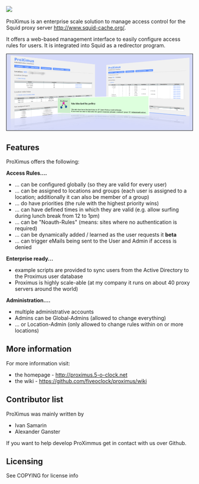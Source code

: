 <img src="https://github.com/fiveoclock/proximus/raw/master/proximus-redirector/srv/www/proximus/img/logo.png" />

ProXimus is an enterprise scale solution to manage access control for the Squid proxy server http://www.squid-cache.org/. 

It offers a web-based management interface to easily configure access rules for users. It is integrated into Squid as a redirector program.

<img src="https://github.com/fiveoclock/fiveoclock.github.com/raw/master/proximus/images/screenie.png" border=1 />


## Features
ProXimus offers the following:

**Access Rules....**

* ... can be configured globally (so they are valid for every user)
* ... can be assigned to locations and groups (each user is assigned to a location; additionally it can also be member of a group)
* ... do have priorities (the rule with the highest priority wins)
* ... can have defined times in which they are valid (e.g. allow surfing during lunch break from 12 to 1pm)
* ... can be "Noauth-Rules" (means: sites where no authentication is required)
* ... can be dynamically added / learned as the user requests it **beta** 
* ... can trigger eMails being sent to the User and Admin if access is denied

**Enterprise ready...**

* example scripts are provided to sync users from the Active Directory to the Proximus user database
* Proximus is highly scale-able (at my company it runs on about 40 proxy servers around the world)

**Administration....**

* multiple administrative accounts
* Admins can be Global-Admins (allowed to change everything)
* ... or Location-Admin (only allowed to change rules within on or more locations)


## More information

For more information visit:

* the homepage - http://proximus.5-o-clock.net
* the wiki - https://github.com/fiveoclock/proximus/wiki


## Contributor list

ProXimus was mainly written by 

* Ivan Samarin
* Alexander Ganster

If you want to help develop ProXimmus get in contact with us over Github.


## Licensing

See COPYING for license info

